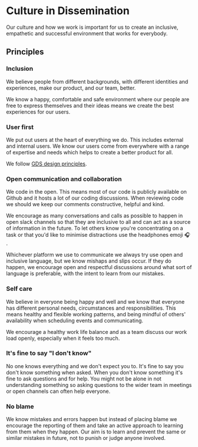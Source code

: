 # Culture in Dissemination

Our culture and how we work is important for us to create an inclusive, empathetic and successful environment that works for everybody.

## Principles

### Inclusion

We believe people from different backgrounds, with different identities and experiences, make our product, and our team, better.

We know a happy, comfortable and safe environment where our people are free to express themselves and their ideas means we create the best experiences for our users.

### User first

We put out users at the heart of everything we do. This includes external and internal users. We know our users come from everywhere with a range of expertise and needs which helps to create a better product for all.

We follow [GDS design principles](https://www.gov.uk/guidance/government-design-principles#start-with-user-needs).

### Open communication and collaboration

We code in the open. This means most of our code is publicly available on Github and it hosts a lot of our coding discussions. When reviewing code we should we keep our comments constructive, helpful and kind.

We encourage as many conversations and calls as possible to happen in open slack channels so that they are inclusive to all and can act as a source of information in the future. To let others know you're concentrating on a task or that you'd like to minimise distractions use the headphones emoji 🎧 .


Whichever platform we use to communicate we always try use open and inclusive language, but we know mishaps and slips occur. If they do happen, we encourage open and respectful discussions around what sort of language is preferable, with the intent to learn from our mistakes.

### Self care

We believe in everyone being happy and well and we know that everyone has different personal needs, circumstances and responsibilities. This means healthy and flexible working patterns, and being mindful of others' availability when scheduling events and communicating.

We encourage a healthy work life balance and as a team discuss our work load openly, especially when it feels too much.

### It's fine to say "I don't know"

No one knows everything and we don't expect you to. It's fine to say you don't know something when asked. When you don't know something it's fine to ask questions and for help. You might not be alone in not understanding something so asking questions to the wider team in meetings or open channels can often help everyone.

### No blame

We know mistakes and errors happen but instead of placing blame we encourage the reporting of them and take an active approach to learning from them when they happen. Our aim is to learn and prevent the same or similar mistakes in future, not to punish or judge anyone involved.
